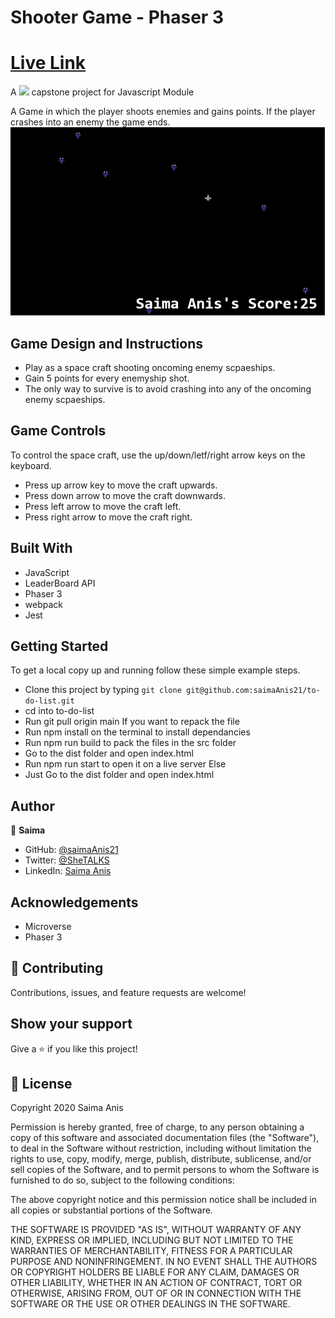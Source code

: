 # Shooter Game - Phaser 3 
# [Live Link](https://sad-meninsky-a05fa0.netlify.app/)

A  ![](https://img.shields.io/badge/Microverse-blueviolet)  capstone project for Javascript Module

A Game in which the player shoots enemies and gains points. If the player crashes into an enemy the game ends.
![](shooter.png)

## Game Design and Instructions

- Play as a space craft shooting oncoming enemy scpaeships.
- Gain 5 points for every enemyship shot.
- The only way to survive is to avoid crashing into any of the oncoming enemy scpaeships.

## Game Controls
To control the space craft, use the up/down/letf/right arrow keys on the keyboard.

- Press up arrow key to move the craft upwards.
- Press down arrow to move the craft downwards.
- Press left arrow to move the craft left.
- Press right arrow to move the craft right.

## Built With

- JavaScript
- LeaderBoard API
- Phaser 3
- webpack
- Jest

## Getting Started

To get a local copy up and running follow these simple example steps.

- Clone this project by typing ```git clone git@github.com:saimaAnis21/to-do-list.git```
- cd into to-do-list
- Run git pull origin main
If you want to repack the file
- Run npm install on the terminal to install dependancies
- Run npm run build to pack the files in the src folder
- Go to the dist folder and open index.html
- Run npm run start to open it on a live server
Else
- Just Go to the dist folder and open index.html


## Author

👤 **Saima**

- GitHub: [@saimaAnis21](https://github.com/saimaAnis21)
- Twitter: [@SheTALKS](https://twitter.com/SheTALKS6)
- LinkedIn: [Saima Anis](https://www.linkedin.com/in/saima-anis-3a07921b2/)

## Acknowledgements
- Microverse
- Phaser 3

## 🤝 Contributing

Contributions, issues, and feature requests are welcome!


## Show your support

Give a ⭐️ if you like this project!

## 📝 License

Copyright 2020 Saima Anis

Permission is hereby granted, free of charge, to any person obtaining a copy of this software and associated documentation files (the "Software"), to deal in the Software without restriction, including without limitation the rights to use, copy, modify, merge, publish, distribute, sublicense, and/or sell copies of the Software, and to permit persons to whom the Software is furnished to do so, subject to the following conditions:

The above copyright notice and this permission notice shall be included in all copies or substantial portions of the Software.

THE SOFTWARE IS PROVIDED "AS IS", WITHOUT WARRANTY OF ANY KIND, EXPRESS OR IMPLIED, INCLUDING BUT NOT LIMITED TO THE WARRANTIES OF MERCHANTABILITY, FITNESS FOR A PARTICULAR PURPOSE AND NONINFRINGEMENT. IN NO EVENT SHALL THE AUTHORS OR COPYRIGHT HOLDERS BE LIABLE FOR ANY CLAIM, DAMAGES OR OTHER LIABILITY, WHETHER IN AN ACTION OF CONTRACT, TORT OR OTHERWISE, ARISING FROM, OUT OF OR IN CONNECTION WITH THE SOFTWARE OR THE USE OR OTHER DEALINGS IN THE SOFTWARE.
